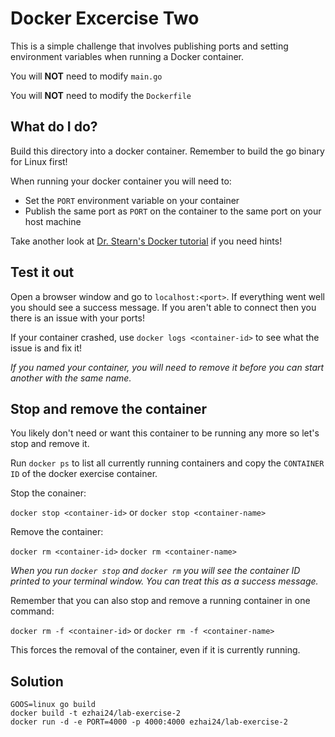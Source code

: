 # Docker Excercise Two

This is a simple challenge that involves publishing ports and setting environment variables when running a Docker container.

You will **NOT** need to modify `main.go`

You will **NOT** need to modify the `Dockerfile`

## What do I do?

Build this directory into a docker container. Remember to build the go binary for Linux first!

When running your docker container you will need to:

- Set the `PORT` environment variable on your container
- Publish the same port as `PORT` on the container to the same port on your host machine

Take another look at [Dr. Stearn's Docker tutorial](https://drstearns.github.io/tutorials/docker/) if you need hints!

## Test it out

Open a browser window and go to `localhost:<port>`. If everything went well you should see a success message. If you aren't able to connect then you there is an issue with your ports!

If your container crashed, use `docker logs <container-id>` to see what the issue is and fix it!

*If you named your container, you will need to remove it before you can start another with the same name.*

## Stop and remove the container

You likely don't need or want this container to be running any more so let's stop and remove it.

Run `docker ps` to list all currently running containers and copy the `CONTAINER ID` of the docker exercise container.

Stop the conainer:

`docker stop <container-id>` or `docker stop <container-name>`

Remove the container:

`docker rm <container-id>` `docker rm <container-name>`

*When you run `docker stop` and `docker rm` you will see the container ID printed to your terminal window. You can treat this as a success message.*

Remember that you can also stop and remove a running container in one command:

`docker rm -f <container-id>` or `docker rm -f <container-name>`

This forces the removal of the container, even if it is currently running.

## Solution
```
GOOS=linux go build
docker build -t ezhai24/lab-exercise-2
docker run -d -e PORT=4000 -p 4000:4000 ezhai24/lab-exercise-2
```
